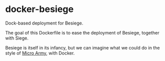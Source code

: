 docker-besiege
==============

Dock-based deployment for Besiege.

The goal of this Dockerfile is to ease the deployment of Besiege, together with Siege.

Besiege is itself in its infancy, but we can imagine what we could do in the style of [Micro Army](https://github.com/j2labs/microarmy), with Docker.
